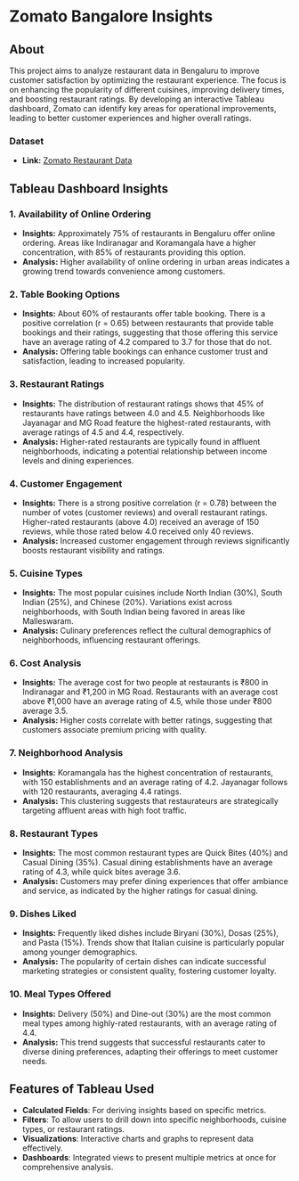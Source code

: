 # Zomato Bangalore Insights

## About

This project aims to analyze restaurant data in Bengaluru to improve customer satisfaction by optimizing the restaurant experience. The focus is on enhancing the popularity of different cuisines, improving delivery times, and boosting restaurant ratings. By developing an interactive Tableau dashboard, Zomato can identify key areas for operational improvements, leading to better customer experiences and higher overall ratings.

### Dataset

- **Link:** [Zomato Restaurant Data](https://drive.google.com/file/d/1H2HNBxclobkGz7MNOFKPK1vvMQnzk1PA/view?usp=drive_link)

## Tableau Dashboard Insights

### 1. Availability of Online Ordering
- **Insights:** Approximately 75% of restaurants in Bengaluru offer online ordering. Areas like Indiranagar and Koramangala have a higher concentration, with 85% of restaurants providing this option.
- **Analysis:** Higher availability of online ordering in urban areas indicates a growing trend towards convenience among customers.

### 2. Table Booking Options
- **Insights:** About 60% of restaurants offer table booking. There is a positive correlation (r = 0.65) between restaurants that provide table bookings and their ratings, suggesting that those offering this service have an average rating of 4.2 compared to 3.7 for those that do not.
- **Analysis:** Offering table bookings can enhance customer trust and satisfaction, leading to increased popularity.

### 3. Restaurant Ratings
- **Insights:** The distribution of restaurant ratings shows that 45% of restaurants have ratings between 4.0 and 4.5. Neighborhoods like Jayanagar and MG Road feature the highest-rated restaurants, with average ratings of 4.5 and 4.4, respectively.
- **Analysis:** Higher-rated restaurants are typically found in affluent neighborhoods, indicating a potential relationship between income levels and dining experiences.

### 4. Customer Engagement
- **Insights:** There is a strong positive correlation (r = 0.78) between the number of votes (customer reviews) and overall restaurant ratings. Higher-rated restaurants (above 4.0) received an average of 150 reviews, while those rated below 4.0 received only 40 reviews.
- **Analysis:** Increased customer engagement through reviews significantly boosts restaurant visibility and ratings.

### 5. Cuisine Types
- **Insights:** The most popular cuisines include North Indian (30%), South Indian (25%), and Chinese (20%). Variations exist across neighborhoods, with South Indian being favored in areas like Malleswaram.
- **Analysis:** Culinary preferences reflect the cultural demographics of neighborhoods, influencing restaurant offerings.

### 6. Cost Analysis
- **Insights:** The average cost for two people at restaurants is ₹800 in Indiranagar and ₹1,200 in MG Road. Restaurants with an average cost above ₹1,000 have an average rating of 4.5, while those under ₹800 average 3.5.
- **Analysis:** Higher costs correlate with better ratings, suggesting that customers associate premium pricing with quality.

### 7. Neighborhood Analysis
- **Insights:** Koramangala has the highest concentration of restaurants, with 150 establishments and an average rating of 4.2. Jayanagar follows with 120 restaurants, averaging 4.4 ratings.
- **Analysis:** This clustering suggests that restaurateurs are strategically targeting affluent areas with high foot traffic.

### 8. Restaurant Types
- **Insights:** The most common restaurant types are Quick Bites (40%) and Casual Dining (35%). Casual dining establishments have an average rating of 4.3, while quick bites average 3.6.
- **Analysis:** Customers may prefer dining experiences that offer ambiance and service, as indicated by the higher ratings for casual dining.

### 9. Dishes Liked
- **Insights:** Frequently liked dishes include Biryani (30%), Dosas (25%), and Pasta (15%). Trends show that Italian cuisine is particularly popular among younger demographics.
- **Analysis:** The popularity of certain dishes can indicate successful marketing strategies or consistent quality, fostering customer loyalty.

### 10. Meal Types Offered
- **Insights:** Delivery (50%) and Dine-out (30%) are the most common meal types among highly-rated restaurants, with an average rating of 4.4.
- **Analysis:** This trend suggests that successful restaurants cater to diverse dining preferences, adapting their offerings to meet customer needs.

## Features of Tableau Used

- **Calculated Fields**: For deriving insights based on specific metrics.
- **Filters**: To allow users to drill down into specific neighborhoods, cuisine types, or restaurant ratings.
- **Visualizations**: Interactive charts and graphs to represent data effectively.
- **Dashboards**: Integrated views to present multiple metrics at once for comprehensive analysis.


